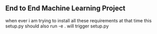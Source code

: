 ## End to End Machine Learning Project
when ever i am trying to install all these requirements at that time this setup.py should also run 
-e . will trigger setup.py 